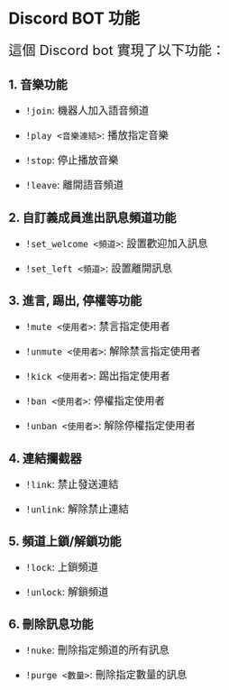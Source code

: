 # Discord BOT 功能

<font size="5">這個 Discord bot 實現了以下功能：</font>

## 1. 音樂功能
<font size="4">

- `!join`: 機器人加入語音頻道

- `!play <音樂連結>`: 播放指定音樂

- `!stop`: 停止播放音樂

- `!leave`: 離開語音頻道
</font>

## 2. 自訂義成員進出訊息頻道功能
<font size="4">

- `!set_welcome <頻道>`: 設置歡迎加入訊息

- `!set_left <頻道>`: 設置離開訊息
</font>

## 3. 進言, 踢出, 停權等功能
<font size="4">

- `!mute <使用者>`: 禁言指定使用者

- `!unmute <使用者>`: 解除禁言指定使用者

- `!kick <使用者>`: 踢出指定使用者

- `!ban <使用者>`: 停權指定使用者

- `!unban <使用者>`: 解除停權指定使用者
</font>

## 4. 連結攔截器
<font size="4">

- `!link`: 禁止發送連結

- `!unlink`: 解除禁止連結
</font>

## 5. 頻道上鎖/解鎖功能
<font size="4">

- `!lock`: 上鎖頻道

- `!unlock`: 解鎖頻道
</font>

## 6. 刪除訊息功能
<font size="4">

- `!nuke`: 刪除指定頻道的所有訊息

- `!purge <數量>`: 刪除指定數量的訊息
</font>
